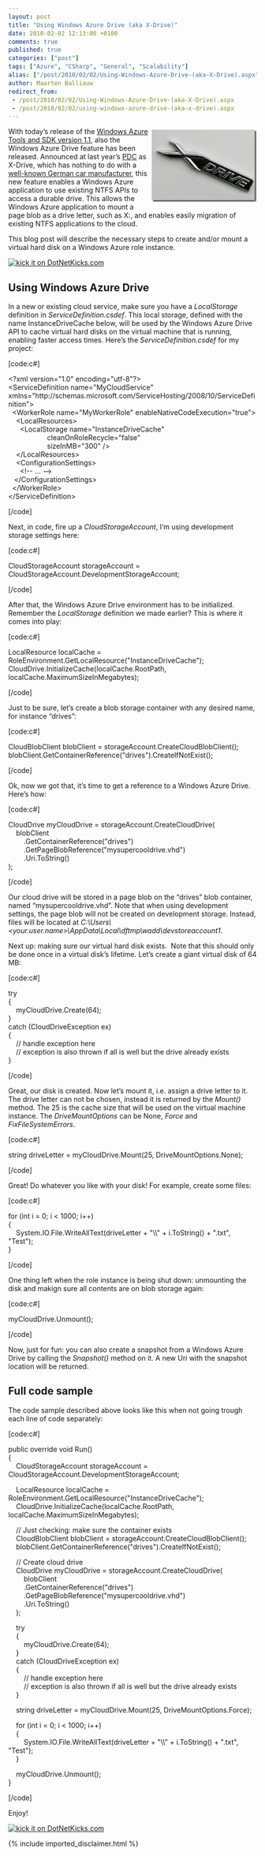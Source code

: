 ```yaml
---
layout: post
title: "Using Windows Azure Drive (aka X-Drive)"
date: 2010-02-02 12:13:00 +0100
comments: true
published: true
categories: ["post"]
tags: ["Azure", "CSharp", "General", "Scalability"]
alias: ["/post/2010/02/02/Using-Windows-Azure-Drive-(aka-X-Drive).aspx", "/post/2010/02/02/using-windows-azure-drive-(aka-x-drive).aspx"]
author: Maarten Balliauw
redirect_from:
 - /post/2010/02/02/Using-Windows-Azure-Drive-(aka-X-Drive).aspx
 - /post/2010/02/02/using-windows-azure-drive-(aka-x-drive).aspx
---
```

<p><img style="border-bottom: 0px; border-left: 0px; margin: 5px 0px 5px 5px; display: inline; border-top: 0px; border-right: 0px" title="Windows Azure X Drive" src="/images/image_40.png" border="0" alt="Windows Azure X Drive" width="213" height="147" align="right" /> With today&rsquo;s release of the <a href="http://blogs.msdn.com/windowsazure/archive/2010/02/02/windows-azure-tools-and-sdk-1-1-released.aspx" target="_blank">Windows Azure Tools and SDK version 1.1</a>, also the Windows Azure Drive feature has been released. Announced at last year&rsquo;s <a href="http://www.microsoftpdc.com" target="_blank">PDC</a> as X-Drive, which has nothing to do with a <a href="http://www.bmw.de" target="_blank">well-known German car manufacturer</a>, this new feature enables a Windows Azure application to use existing NTFS APIs to access a durable drive. This allows the Windows Azure application to mount a page blob as a drive letter, such as X:, and enables easily migration of existing NTFS applications to the cloud.</p>
<p>This blog post will describe the necessary steps to create and/or mount a virtual hard disk on a Windows Azure role instance.</p>
<p><a href="http://www.dotnetkicks.com/kick/?url=/post/2010/02/02/Windows-Azure-Drive-(aka-X-Drive).aspx&amp;title=Windows Azure Drive (aka X-Drive)"><img src="http://www.dotnetkicks.com/Services/Images/KickItImageGenerator.ashx?url=/post/2010/02/02/Windows-Azure-Drive-(aka-X-Drive).aspx" border="0" alt="kick it on DotNetKicks.com" /> </a></p>
<h2>Using Windows Azure Drive</h2>
<p>In a new or existing cloud service, make sure you have a <em>LocalStorage</em> definition in <em>ServiceDefinition.csdef</em>. This local storage, defined with the name InstanceDriveCache below, will be used by the Windows Azure Drive API to cache virtual hard disks on the virtual machine that is running, enabling faster access times. Here&rsquo;s the <em>ServiceDefinition.csdef</em> for my project:</p>
<p>[code:c#]</p>
<p>&lt;?xml version="1.0" encoding="utf-8"?&gt; <br />&lt;ServiceDefinition name="MyCloudService" xmlns="http://schemas.microsoft.com/ServiceHosting/2008/10/ServiceDefinition"&gt; <br />&nbsp; &lt;WorkerRole name="MyWorkerRole" enableNativeCodeExecution="true"&gt; <br />&nbsp;&nbsp;&nbsp; &lt;LocalResources&gt; <br />&nbsp;&nbsp;&nbsp;&nbsp;&nbsp; &lt;LocalStorage name="InstanceDriveCache" <br />&nbsp;&nbsp;&nbsp;&nbsp;&nbsp;&nbsp;&nbsp;&nbsp;&nbsp;&nbsp;&nbsp;&nbsp;&nbsp;&nbsp;&nbsp;&nbsp;&nbsp;&nbsp;&nbsp; cleanOnRoleRecycle="false" <br />&nbsp;&nbsp;&nbsp;&nbsp;&nbsp;&nbsp;&nbsp;&nbsp;&nbsp;&nbsp;&nbsp;&nbsp;&nbsp;&nbsp;&nbsp;&nbsp;&nbsp;&nbsp;&nbsp; sizeInMB="300" /&gt; <br />&nbsp;&nbsp;&nbsp; &lt;/LocalResources&gt; <br />&nbsp;&nbsp;&nbsp; &lt;ConfigurationSettings&gt; <br />&nbsp;&nbsp;&nbsp;&nbsp;&nbsp; &lt;!-- &hellip; --&gt; <br />&nbsp;&nbsp; &lt;/ConfigurationSettings&gt; <br />&nbsp; &lt;/WorkerRole&gt; <br />&lt;/ServiceDefinition&gt;</p>
<p>[/code]</p>
<p>Next, in code, fire up a <em>CloudStorageAccount</em>, I&rsquo;m using development storage settings here:</p>
<p>[code:c#]</p>
<p>CloudStorageAccount storageAccount = CloudStorageAccount.DevelopmentStorageAccount;</p>
<p>[/code]</p>
<p>After that, the Windows Azure Drive environment has to be initialized. Remember the <em>LocalStorage</em> definition we made earlier? This is where it comes into play:</p>
<p>[code:c#]</p>
<p>LocalResource localCache = RoleEnvironment.GetLocalResource("InstanceDriveCache"); <br />CloudDrive.InitializeCache(localCache.RootPath, localCache.MaximumSizeInMegabytes);</p>
<p>[/code]</p>
<p>Just to be sure, let&rsquo;s create a blob storage container with any desired name, for instance &ldquo;drives&rdquo;:</p>
<p>[code:c#]</p>
<p>CloudBlobClient blobClient = storageAccount.CreateCloudBlobClient(); <br />blobClient.GetContainerReference("drives").CreateIfNotExist();</p>
<p>[/code]</p>
<p>Ok, now we got that, it&rsquo;s time to get a reference to a Windows Azure Drive. Here&rsquo;s how:</p>
<p>[code:c#]</p>
<p>CloudDrive myCloudDrive = storageAccount.CreateCloudDrive( <br />&nbsp;&nbsp;&nbsp; blobClient <br />&nbsp;&nbsp;&nbsp;&nbsp;&nbsp;&nbsp;&nbsp; .GetContainerReference("drives") <br />&nbsp;&nbsp;&nbsp;&nbsp;&nbsp;&nbsp;&nbsp; .GetPageBlobReference("mysupercooldrive.vhd") <br />&nbsp;&nbsp;&nbsp;&nbsp;&nbsp;&nbsp;&nbsp; .Uri.ToString() <br />);</p>
<p>[/code]</p>
<p>Our cloud drive will be stored in a page blob on the &ldquo;drives&rdquo; blob container, named &ldquo;mysupercooldrive.vhd&rdquo;. Note that when using development settings, the page blob will not be created on development storage. Instead, files will be located at <em>C:\Users\&lt;your.user.name&gt;\AppData\Local\dftmp\wadd\devstoreaccount1</em>.</p>
<p>Next up: making sure our virtual hard disk exists.&nbsp; Note that this should only be done once in a virtual disk&rsquo;s lifetime. Let&rsquo;s create a giant virtual disk of 64 MB:</p>
<p>[code:c#]</p>
<p>try <br />{ <br />&nbsp;&nbsp;&nbsp; myCloudDrive.Create(64); <br />} <br />catch (CloudDriveException ex) <br />{ <br />&nbsp;&nbsp;&nbsp; // handle exception here <br />&nbsp;&nbsp;&nbsp; // exception is also thrown if all is well but the drive already exists <br />
}</p>
<p>[/code]</p>
<p>Great, our disk is created. Now let&rsquo;s mount it, i.e. assign a drive letter to it. The drive letter can not be chosen, instead it is returned by the <em>Mount()</em> method. The 25 is the cache size that will be used on the virtual machine instance. The <em>DriveMountOptions</em> can be None, <em>Force</em> and <em>FixFileSystemErrors</em>.</p>
<p>[code:c#]</p>
<p>string driveLetter = myCloudDrive.Mount(25, DriveMountOptions.None);</p>
<p>[/code]</p>
<p>Great! Do whatever you like with your disk! For example, create some files:</p>
<p>[code:c#]</p>
<p>for (int i = 0; i &lt; 1000; i++) <br />{ <br />&nbsp;&nbsp;&nbsp; System.IO.File.WriteAllText(driveLetter + "\\" + i.ToString() + ".txt", "Test"); <br />}</p>
<p>[/code]</p>
<p>One thing left when the role instance is being shut down: unmounting the disk and makign sure all contents are on blob storage again:</p>
<p>[code:c#]</p>
<p>myCloudDrive.Unmount();</p>
<p>[/code]</p>
<p>Now, just for fun: you can also create a snapshot from a Windows Azure Drive by calling the <em>Snapshot() </em>method on it. A new Uri with the snapshot location will be returned.</p>
<h2>Full code sample</h2>
<p>The code sample described above looks like this when not going trough each line of code separately:</p>
<p>[code:c#]</p>
<p>public override void Run() <br />{&nbsp; <br />&nbsp;&nbsp;&nbsp; CloudStorageAccount storageAccount = CloudStorageAccount.DevelopmentStorageAccount;</p>
<p>&nbsp;&nbsp;&nbsp; LocalResource localCache = RoleEnvironment.GetLocalResource("InstanceDriveCache"); <br />&nbsp;&nbsp;&nbsp; CloudDrive.InitializeCache(localCache.RootPath, localCache.MaximumSizeInMegabytes);</p>
<p>&nbsp;&nbsp;&nbsp; // Just checking: make sure the container exists <br />
&nbsp;&nbsp;&nbsp; CloudBlobClient blobClient = storageAccount.CreateCloudBlobClient(); <br />&nbsp;&nbsp;&nbsp; blobClient.GetContainerReference("drives").CreateIfNotExist();</p>
<p>&nbsp;&nbsp;&nbsp; // Create cloud drive <br />
&nbsp;&nbsp;&nbsp; CloudDrive myCloudDrive = storageAccount.CreateCloudDrive( <br />&nbsp;&nbsp;&nbsp;&nbsp;&nbsp;&nbsp;&nbsp; blobClient <br />&nbsp;&nbsp;&nbsp;&nbsp;&nbsp;&nbsp;&nbsp; .GetContainerReference("drives") <br />&nbsp;&nbsp;&nbsp;&nbsp;&nbsp;&nbsp;&nbsp; .GetPageBlobReference("mysupercooldrive.vhd") <br />&nbsp;&nbsp;&nbsp;&nbsp;&nbsp;&nbsp;&nbsp; .Uri.ToString() <br />&nbsp;&nbsp;&nbsp; );</p>
<p>&nbsp;&nbsp;&nbsp; try <br />&nbsp;&nbsp;&nbsp; { <br />&nbsp;&nbsp;&nbsp;&nbsp;&nbsp;&nbsp;&nbsp; myCloudDrive.Create(64); <br />&nbsp;&nbsp;&nbsp; } <br />&nbsp;&nbsp;&nbsp; catch (CloudDriveException ex) <br />&nbsp;&nbsp;&nbsp; { <br />&nbsp;&nbsp;&nbsp;&nbsp;&nbsp;&nbsp;&nbsp; // handle exception here <br />&nbsp;&nbsp;&nbsp;&nbsp;&nbsp;&nbsp;&nbsp; // exception is also thrown if all is well but the drive already exists <br />
&nbsp;&nbsp;&nbsp; }</p>
<p>&nbsp;&nbsp;&nbsp; string driveLetter = myCloudDrive.Mount(25, DriveMountOptions.Force);</p>
<p>&nbsp;&nbsp;&nbsp; for (int i = 0; i &lt; 1000; i++) <br />&nbsp;&nbsp;&nbsp; { <br />&nbsp;&nbsp;&nbsp;&nbsp;&nbsp;&nbsp;&nbsp; System.IO.File.WriteAllText(driveLetter + "\\" + i.ToString() + ".txt", "Test"); <br />&nbsp;&nbsp;&nbsp; }</p>
<p>&nbsp;&nbsp;&nbsp; myCloudDrive.Unmount(); <br />}</p>
<p>[/code]</p>
<p>Enjoy!</p>
<p><a href="http://www.dotnetkicks.com/kick/?url=/post/2010/02/02/Windows-Azure-Drive-(aka-X-Drive).aspx&amp;title=Windows Azure Drive (aka X-Drive)"><img src="http://www.dotnetkicks.com/Services/Images/KickItImageGenerator.ashx?url=/post/2010/02/02/Windows-Azure-Drive-(aka-X-Drive).aspx" border="0" alt="kick it on DotNetKicks.com" /> </a></p>

{% include imported_disclaimer.html %}

